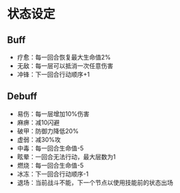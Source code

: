# 状态设定

## Buff

- 疗愈：每一回合恢复最大生命值2%
- 无敌：每一层可以抵消一次任意伤害
- 冲锋：下一回合行动顺序+1

## Debuff

- 易伤：每一层增加10%伤害
- 麻痹：减10闪避
- 破甲：防御力降低20%
- 虚弱：减30%攻
- 中毒：每一回合生命值-5
- 眩晕：一回合无法行动，最大层数为1
- 燃烧：每一回合生命值-5
- 冰冻：下一回合行动顺序-1
- 退场：当前战斗不能，下一个节点以使用技能前的状态出场
